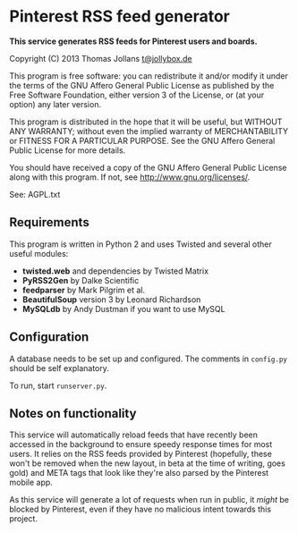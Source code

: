 Pinterest RSS feed generator
============================

**This service generates RSS feeds for Pinterest users and boards.**

Copyright (C) 2013 Thomas Jollans <t@jollybox.de>

This program is free software: you can redistribute it and/or modify
it under the terms of the GNU Affero General Public License as published by
the Free Software Foundation, either version 3 of the License, or
(at your option) any later version.

This program is distributed in the hope that it will be useful,
but WITHOUT ANY WARRANTY; without even the implied warranty of
MERCHANTABILITY or FITNESS FOR A PARTICULAR PURPOSE.  See the
GNU Affero General Public License for more details.

You should have received a copy of the GNU Affero General Public License
along with this program.  If not, see <http://www.gnu.org/licenses/>.

See: AGPL.txt

Requirements
------------

This program is written in Python 2 and uses Twisted and several other
useful modules:

+ **twisted.web** and dependencies by Twisted Matrix
+ **PyRSS2Gen** by Dalke Scientific
+ **feedparser** by Mark Pilgrim et al.
+ **BeautifulSoup** version 3 by Leonard Richardson
+ **MySQLdb** by Andy Dustman if you want to use MySQL

Configuration
-------------

A database needs to be set up and configured. The comments in `config.py`
should be self explanatory.

To run, start `runserver.py`.

Notes on functionality
----------------------

This service will automatically reload feeds that have recently been accessed
in the background to ensure speedy response times for most users. It relies on
the RSS feeds provided by Pinterest (hopefully, these won't be removed when the
new layout, in beta at the time of writing, goes gold) and META tags that look
like they're also parsed by the Pinterest mobile app.

As this service will generate a lot of requests when run in public, it *might*
be blocked by Pinterest, even if they have no malicious intent towards this
project.
